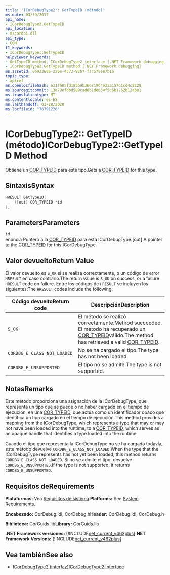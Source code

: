 ```yaml
---
title: 'ICorDebugType2:: GetTypeID (método)'
ms.date: 03/30/2017
api_name:
- ICorDebugType2.GetTypeID
api_location:
- mscordbi.dll
api_type:
- COM
f1_keywords:
- ICorDebugType::GetTypeID
helpviewer_keywords:
- GetTypeID method, ICorDebugType2 interface [.NET Framework debugging]
- ICorDebugType2.GetTypeID method [.NET Framework debugging]
ms.assetid: 0b933686-226e-4373-92b7-fac579ee7b1a
topic_type:
- apiref
ms.openlocfilehash: 631f605fd18559b36071964e35a15761cd4c8228
ms.sourcegitcommit: 13e79efdbd589cad6b1de634f5d6b1262b12ab01
ms.translationtype: MT
ms.contentlocale: es-ES
ms.lasthandoff: 01/28/2020
ms.locfileid: "76791226"
---
```

# <a name="icordebugtype2gettypeid-method"></a><span data-ttu-id="eaf31-102">ICorDebugType2:: GetTypeID (método)</span><span class="sxs-lookup"><span data-stu-id="eaf31-102">ICorDebugType2::GetTypeID Method</span></span>
<span data-ttu-id="eaf31-103">Obtiene un [COR_TYPEID](cor-typeid-structure.md) para este tipo.</span><span class="sxs-lookup"><span data-stu-id="eaf31-103">Gets a [COR_TYPEID](cor-typeid-structure.md) for this type.</span></span>  
  
## <a name="syntax"></a><span data-ttu-id="eaf31-104">Sintaxis</span><span class="sxs-lookup"><span data-stu-id="eaf31-104">Syntax</span></span>  
  
```cpp  
HRESULT GetTypeID(  
    ([out] COR_TYPEID *id  
);  
```  
  
## <a name="parameters"></a><span data-ttu-id="eaf31-105">Parameters</span><span class="sxs-lookup"><span data-stu-id="eaf31-105">Parameters</span></span>  
 `id`  
 <span data-ttu-id="eaf31-106">enuncia Puntero a la [COR_TYPEID](cor-typeid-structure.md) para esta ICorDebugType.</span><span class="sxs-lookup"><span data-stu-id="eaf31-106">[out] A pointer to the [COR_TYPEID](cor-typeid-structure.md) for this ICorDebugType.</span></span>  
  
## <a name="return-value"></a><span data-ttu-id="eaf31-107">Valor devuelto</span><span class="sxs-lookup"><span data-stu-id="eaf31-107">Return Value</span></span>  
 <span data-ttu-id="eaf31-108">El valor devuelto es `S_OK` si se realiza correctamente, o un código de error `HRESULT` en caso contrario.</span><span class="sxs-lookup"><span data-stu-id="eaf31-108">The return value is `S_OK` on success, or a failure `HRESULT` code on failure.</span></span> <span data-ttu-id="eaf31-109">Entre los códigos de `HRESULT` se incluyen los siguientes:</span><span class="sxs-lookup"><span data-stu-id="eaf31-109">The `HRESULT` codes include the following:</span></span>  
  
|<span data-ttu-id="eaf31-110">Código devuelto</span><span class="sxs-lookup"><span data-stu-id="eaf31-110">Return code</span></span>|<span data-ttu-id="eaf31-111">Descripción</span><span class="sxs-lookup"><span data-stu-id="eaf31-111">Description</span></span>|  
|-----------------|-----------------|  
|`S_OK`|<span data-ttu-id="eaf31-112">El método se realizó correctamente.</span><span class="sxs-lookup"><span data-stu-id="eaf31-112">Method succeeded.</span></span> <span data-ttu-id="eaf31-113">El método ha recuperado un [COR_TYPEID](cor-typeid-structure.md)válido.</span><span class="sxs-lookup"><span data-stu-id="eaf31-113">The method has retrieved a valid [COR_TYPEID](cor-typeid-structure.md).</span></span>|  
|`CORDBG_E_CLASS_NOT_LOADED`|<span data-ttu-id="eaf31-114">No se ha cargado el tipo.</span><span class="sxs-lookup"><span data-stu-id="eaf31-114">The type has not been loaded.</span></span>|  
|`CORDBG_E_UNSUPPORTED`|<span data-ttu-id="eaf31-115">El tipo no se admite.</span><span class="sxs-lookup"><span data-stu-id="eaf31-115">The type is not supported.</span></span>|  
  
## <a name="remarks"></a><span data-ttu-id="eaf31-116">Notas</span><span class="sxs-lookup"><span data-stu-id="eaf31-116">Remarks</span></span>  
 <span data-ttu-id="eaf31-117">Este método proporciona una asignación de la ICorDebugType, que representa un tipo que se puede o no haber cargado en el tiempo de ejecución, en una [COR_TYPEID](cor-typeid-structure.md), que actúa como un identificador opaco que identifica un tipo cargado en el tiempo de ejecución.</span><span class="sxs-lookup"><span data-stu-id="eaf31-117">This method provides a mapping from the ICorDebugType, which represents a type that may or may not have been loaded into the runtime, to a [COR_TYPEID](cor-typeid-structure.md), which serves as an opaque handle that identifies a type loaded into the runtime.</span></span>  
  
 <span data-ttu-id="eaf31-118">Cuando el tipo que representa la ICorDebugType no se ha cargado todavía, este método devuelve `CORDBG_E_CLASS_NOT_LOADED`.</span><span class="sxs-lookup"><span data-stu-id="eaf31-118">When the type that the ICorDebugType represents has not yet been loaded, this method returns `CORDBG_E_CLASS_NOT_LOADED`.</span></span>  <span data-ttu-id="eaf31-119">Si no se admite el tipo, devuelve `CORDBG_E_UNSUPPORTED`.</span><span class="sxs-lookup"><span data-stu-id="eaf31-119">If the type is not supported, it returns `CORDBG_E_UNSUPPORTED`.</span></span>  
  
## <a name="requirements"></a><span data-ttu-id="eaf31-120">Requisitos de</span><span class="sxs-lookup"><span data-stu-id="eaf31-120">Requirements</span></span>  
 <span data-ttu-id="eaf31-121">**Plataformas:** Vea [Requisitos de sistema](../../../../docs/framework/get-started/system-requirements.md).</span><span class="sxs-lookup"><span data-stu-id="eaf31-121">**Platforms:** See [System Requirements](../../../../docs/framework/get-started/system-requirements.md).</span></span>  
  
 <span data-ttu-id="eaf31-122">**Encabezado:** CorDebug.idl, CorDebug.h</span><span class="sxs-lookup"><span data-stu-id="eaf31-122">**Header:** CorDebug.idl, CorDebug.h</span></span>  
  
 <span data-ttu-id="eaf31-123">**Biblioteca:** CorGuids.lib</span><span class="sxs-lookup"><span data-stu-id="eaf31-123">**Library:** CorGuids.lib</span></span>  
  
 <span data-ttu-id="eaf31-124">**.NET Framework versiones:** [!INCLUDE[net_current_v462plus](../../../../includes/net-current-v462plus-md.md)]</span><span class="sxs-lookup"><span data-stu-id="eaf31-124">**.NET Framework Versions:** [!INCLUDE[net_current_v462plus](../../../../includes/net-current-v462plus-md.md)]</span></span>  
  
## <a name="see-also"></a><span data-ttu-id="eaf31-125">Vea también</span><span class="sxs-lookup"><span data-stu-id="eaf31-125">See also</span></span>

- [<span data-ttu-id="eaf31-126">ICorDebugType2 (interfaz)</span><span class="sxs-lookup"><span data-stu-id="eaf31-126">ICorDebugType2 Interface</span></span>](icordebugtype2-interface.md)

